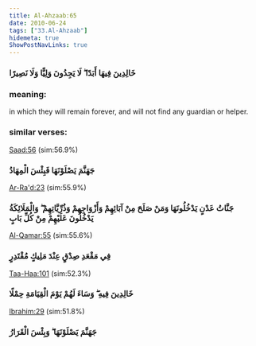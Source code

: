 ```yaml
---
title: Al-Ahzaab:65
date: 2010-06-24
tags: ["33.Al-Ahzaab"]
hidemeta: true 
ShowPostNavLinks: true 
---
```

### خَالِدِينَ فِيهَا أَبَدًا ۖ لَا يَجِدُونَ وَلِيًّا وَلَا نَصِيرًا
### meaning: 
in which they will remain forever, and will not find any guardian or helper.
### similar verses: 

[Saad:56](/38/56) (sim:56.9%)

### جَهَنَّمَ يَصْلَوْنَهَا فَبِئْسَ الْمِهَادُ

[Ar-Ra'd:23](/13/23) (sim:55.9%)

### جَنَّاتُ عَدْنٍ يَدْخُلُونَهَا وَمَنْ صَلَحَ مِنْ آبَائِهِمْ وَأَزْوَاجِهِمْ وَذُرِّيَّاتِهِمْ ۖ وَالْمَلَائِكَةُ يَدْخُلُونَ عَلَيْهِمْ مِنْ كُلِّ بَابٍ

[Al-Qamar:55](/54/55) (sim:55.6%)

### فِي مَقْعَدِ صِدْقٍ عِنْدَ مَلِيكٍ مُقْتَدِرٍ

[Taa-Haa:101](/20/101) (sim:52.3%)

### خَالِدِينَ فِيهِ ۖ وَسَاءَ لَهُمْ يَوْمَ الْقِيَامَةِ حِمْلًا

[Ibrahim:29](/14/29) (sim:51.8%)

### جَهَنَّمَ يَصْلَوْنَهَا ۖ وَبِئْسَ الْقَرَارُ
